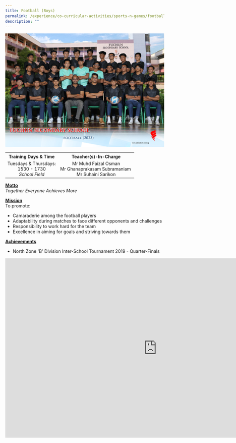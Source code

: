 ```yaml
---
title: Football (Boys)
permalink: /experience/co-curricular-activities/sports-n-games/football-boys/
description: ""
---
```

<img src="/images/CCA%202023/football%202.jpg">
<table>
<tbody>
<tr>
<th style="text-align: center;">Training Days &amp; Time</th>
<th style="text-align: center;">Teacher(s)-In-Charge</th>
</tr>
<tr>
<td style="text-align: center;">
<div>Tuesdays &amp; Thursdays:</div>
<div>1530 - 1730</div>
<div><em>School Field</em></div>
</td>
<td style="text-align: center;">
<div>Mr Muhd Faizal Osman</div>
<div>
<div>Mr Ghanaprakasam Subramaniam&nbsp;</div>
<div>Mr Suhaini Sarikon</div>
</div>
</td>
</tr>
</tbody>
</table>
<p><strong><u>Motto<br></u></strong><em>Together Everyone Achieves More</em></p>
<p><strong><u>Mission<br></u></strong>To promote:</p>
<ul>
<li>Camaraderie among the football players</li>
<li>Adaptability during matches to face different opponents and challenges</li>
<li>Responsibility to work hard for the team</li>
<li>Excellence in aiming for goals and striving towards them</li>
</ul>
<p><strong><u>Achievements</u></strong></p>
<ul>
<li>North Zone 'B' Division Inter-School Tournament 2019 - Quarter-Finals</li>
</ul>
<iframe src="https://docs.google.com/presentation/d/e/2PACX-1vRD_0C7Kk-2QmP4xzAte_BztEvxCb00WihIxWJtwCwha_6tJn-LaqvAlgibGM4bF0lMbGWGQJDRYaED/embed?start=false&amp;loop=false&amp;delayms=10000" frameborder="0" width="960" height="569" allowfullscreen="true"></iframe>